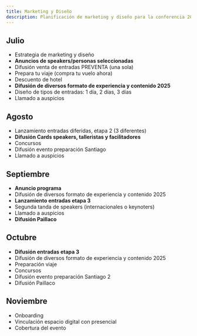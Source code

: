 ```yaml
---
title: Marketing y Diseño
description: Planificación de marketing y diseño para la conferencia 2025
---
```



## Julio
- Estrategia de marketing y diseño
- **Anuncios de speakers/personas seleccionadas**
- Difusión venta de entradas PREVENTA (una sola)
- Prepara tu viaje (compra tu vuelo ahora)
- Descuento de hotel
- **Difusión de diversos formato de experiencia y contenido 2025**
- Diseño de tipos de entradas: 1 día, 2 días, 3 días
- Llamado a auspicios

## Agosto
- Lanzamiento entradas diferidas, etapa 2 (3 diferentes)
- **Difusión Cards speakers, talleristas y facilitadores**
- Concursos
- Difusión evento preparación Santiago
- Llamado a auspicios

## Septiembre
- **Anuncio programa**
- Difusión de diversos formato de experiencia y contenido 2025
- **Lanzamiento entradas etapa 3**
- Segunda tanda de speakers (internacionales o keynoters)
- Llamado a auspicios
- **Difusión Paillaco**

## Octubre
- **Difusión entradas etapa 3**
- Difusión de diversos formato de experiencia y contenido 2025
- Preparación viaje
- Concursos
- Difusión evento preparación Santiago 2
- Difusión Paillaco

## Noviembre
- Onboarding
- Vinculación espacio digital con presencial
- Cobertura del evento